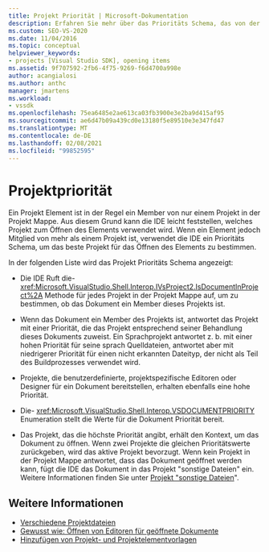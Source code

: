 ```yaml
---
title: Projekt Priorität | Microsoft-Dokumentation
description: Erfahren Sie mehr über das Prioritäts Schema, das von der Visual Studio-IDE verwendet wird, um das beste Projekt zum Öffnen eines Elements festzulegen, wenn das Element Mitglied von mehreren Projekten ist.
ms.custom: SEO-VS-2020
ms.date: 11/04/2016
ms.topic: conceptual
helpviewer_keywords:
- projects [Visual Studio SDK], opening items
ms.assetid: 9f707592-2fb6-4f75-9269-f6d4700a998e
author: acangialosi
ms.author: anthc
manager: jmartens
ms.workload:
- vssdk
ms.openlocfilehash: 75ea6485e2ae613ca03fb3900e3e2ba9d415af95
ms.sourcegitcommit: ae6d47b09a439cd0e13180f5e89510e3e347fd47
ms.translationtype: MT
ms.contentlocale: de-DE
ms.lasthandoff: 02/08/2021
ms.locfileid: "99852595"
---
```

# <a name="project-priority"></a>Projektpriorität
Ein Projekt Element ist in der Regel ein Member von nur einem Projekt in der Projekt Mappe. Aus diesem Grund kann die IDE leicht feststellen, welches Projekt zum Öffnen des Elements verwendet wird. Wenn ein Element jedoch Mitglied von mehr als einem Projekt ist, verwendet die IDE ein Prioritäts Schema, um das beste Projekt für das Öffnen des Elements zu bestimmen.

 In der folgenden Liste wird das Projekt Prioritäts Schema angezeigt:

- Die IDE Ruft die- <xref:Microsoft.VisualStudio.Shell.Interop.IVsProject2.IsDocumentInProject%2A> Methode für jedes Projekt in der Projekt Mappe auf, um zu bestimmen, ob das Dokument ein Member dieses Projekts ist.

- Wenn das Dokument ein Member des Projekts ist, antwortet das Projekt mit einer Priorität, die das Projekt entsprechend seiner Behandlung dieses Dokuments zuweist. Ein Sprachprojekt antwortet z. b. mit einer hohen Priorität für seine sprach Quelldateien, antwortet aber mit niedrigerer Priorität für einen nicht erkannten Dateityp, der nicht als Teil des Buildprozesses verwendet wird.

- Projekte, die benutzerdefinierte, projektspezifische Editoren oder Designer für ein Dokument bereitstellen, erhalten ebenfalls eine hohe Priorität.

- Die- <xref:Microsoft.VisualStudio.Shell.Interop.VSDOCUMENTPRIORITY> Enumeration stellt die Werte für die Dokument Priorität bereit.

- Das Projekt, das die höchste Priorität angibt, erhält den Kontext, um das Dokument zu öffnen. Wenn zwei Projekte die gleichen Prioritätswerte zurückgeben, wird das aktive Projekt bevorzugt. Wenn kein Projekt in der Projekt Mappe antwortet, dass das Dokument geöffnet werden kann, fügt die IDE das Dokument in das Projekt "sonstige Dateien" ein. Weitere Informationen finden Sie unter [Projekt "sonstige Dateien](../../extensibility/internals/miscellaneous-files-project.md)".

## <a name="see-also"></a>Weitere Informationen
- [Verschiedene Projektdateien](../../extensibility/internals/miscellaneous-files-project.md)
- [Gewusst wie: Öffnen von Editoren für geöffnete Dokumente](../../extensibility/how-to-open-editors-for-open-documents.md)
- [Hinzufügen von Projekt- und Projektelementvorlagen](../../extensibility/internals/adding-project-and-project-item-templates.md)
